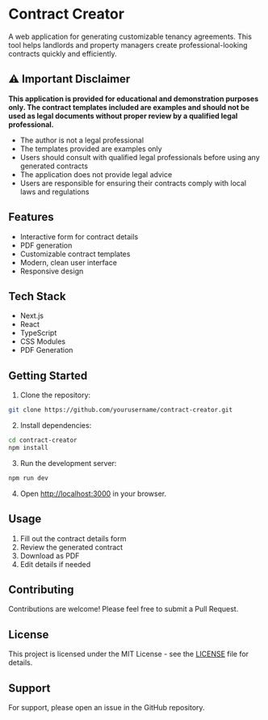 # Contract Creator

A web application for generating customizable tenancy agreements. This tool helps landlords and property managers create professional-looking contracts quickly and efficiently.

## ⚠️ Important Disclaimer

**This application is provided for educational and demonstration purposes only. The contract templates included are examples and should not be used as legal documents without proper review by a qualified legal professional.**

- The author is not a legal professional
- The templates provided are examples only
- Users should consult with qualified legal professionals before using any generated contracts
- The application does not provide legal advice
- Users are responsible for ensuring their contracts comply with local laws and regulations

## Features

- Interactive form for contract details
- PDF generation
- Customizable contract templates
- Modern, clean user interface
- Responsive design

## Tech Stack

- Next.js
- React
- TypeScript
- CSS Modules
- PDF Generation

## Getting Started

1. Clone the repository:
```bash
git clone https://github.com/yourusername/contract-creator.git
```

2. Install dependencies:
```bash
cd contract-creator
npm install
```

3. Run the development server:
```bash
npm run dev
```

4. Open [http://localhost:3000](http://localhost:3000) in your browser.

## Usage

1. Fill out the contract details form
2. Review the generated contract
3. Download as PDF
4. Edit details if needed

## Contributing

Contributions are welcome! Please feel free to submit a Pull Request.

## License

This project is licensed under the MIT License - see the [LICENSE](LICENSE) file for details.

## Support

For support, please open an issue in the GitHub repository.
